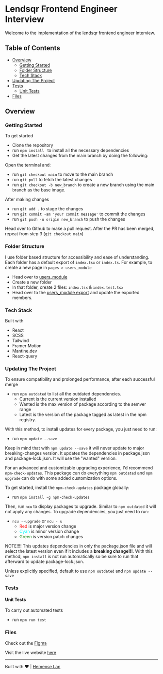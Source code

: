 # Lendsqr Frontend Engineer Interview

Welcome to the implementation of the lendsqr frontend engineer interview.

## Table of Contents

- [Overview](#overview)
  - [Getting Started](#getting-started)
  - [Folder Structure](#folder-structure)
  - [Tech Stack](#tech-stack)
- [Updating The Project](#updating-the-project)
- [Tests](#tests)
  - [Unit Tests](#unit-tests)
- [Files](files)

## Overview

### Getting Started

To get started

- Clone the repository
- run `npm install ` to install all the necessary dependencies
- Get the latest changes from the main branch by doing the following:

Open the terminal and:

- run `git checkout main` to move to the main branch
- run `git pull` to fetch the latest changes
- run `git checkout -b new_branch` to create a new branch using the main branch as the base image.

After making changes

- run `git add .` to stage the changes
- run `git commit -am 'your commit message'` to commit the changes
- run `git push -u origin new_branch` to push the changes

Head over to Github to make a pull request. After the PR has been merged, repeat from step 3 (`git checkout main`)

### Folder Structure

I use folder based structure for accessibility and ease of understanding. Each folder has a default export of `index.tsx` or `index.ts`.
For example, to create a new page in `pages > users_module`

- Head over to [users_module](./src/pages/users_module/pages)
- Create a new folder
- In that folder, create 2 files: `index.tsx` & `index.test.tsx`
- Head over to the [users_module export](./src/pages/users_module/index.ts) and update the exported members.

### Tech Stack

Built with

- React
- SCSS
- Tailwind
- Framer Motion
- Mantine.dev
- React-query

### Updating The Project

To ensure compatibility and prolonged performance, after each successful merge

- run `npm outdated` to list all the outdated dependencies.
  - Current is the current version installed
  - Wanted is the max version of package according to the semver range
  - Latest is the version of the package tagged as latest in the npm registry.

With this method, to install updates for every package, you just need to run:

- run `npm update --save`

Keep in mind that with `npm update --save` it will never update to major breaking-changes version. It updates the dependencies in package.json and package-lock.json. It will use the "wanted" version.

For an advanced and customizable upgrading experience, I'd recommend `npm-check-updates`. This package can do everything `npm outdated` and `npm upgrade` can do with some added customization options.

To get started, install the `npm-check-updates` package globally:

- run `npm install -g npm-check-updates`

Then, run `ncu` to display packages to upgrade. Similar to `npm outdated` it will not apply any changes. To upgrade dependencies, you just need to run:

- `ncu --upgrade` or `ncu - u`
  - <span style='color:red'>Red</span> is major version change
  - <span style='color:cyan'>Cyan</span> is minor version change
  - <span style='color:green'>Green</span> is version patch changes

NOTE!!!! This updates dependencies in only the package.json file and will select the latest version even if it includes a <strong>breaking change!!!</strong>. With this method, `npm install` is not run automatically so be sure to run that afterward to update package-lock.json.

Unless explicitly specified, default to use `npm outdated` and `npm update --save`

### Tests

#### Unit Tests

To carry out automated tests

- run `npm run test`

### Files

Check out the [Figma](https://www.figma.com/file/ZKILoCoIoy1IESdBpq3GNC/Lendsqr-Frontend-Engineering-Assessment?node-id=5530%3A2342&t=bqLxccP37zPX40rk-0)

Visit the live website [here](https://hemense-lan-lendsqr-fe-test.netlify.app/)

<hr >

Built with &hearts; | [Hemense Lan](mailto:lihemen@gmail.com)
